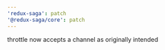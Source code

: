 ```yaml
---
'redux-saga': patch
'@redux-saga/core': patch
---
```


throttle now accepts a channel as originally intended
